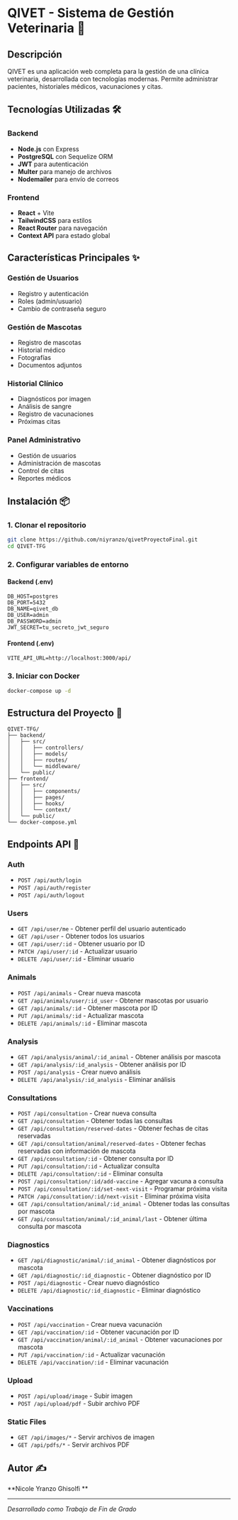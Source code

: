 # QIVET - Sistema de Gestión Veterinaria 🐾

## Descripción

QIVET es una aplicación web completa para la gestión de una clínica veterinaria, desarrollada con tecnologías modernas. Permite administrar pacientes, historiales médicos, vacunaciones y citas.

## Tecnologías Utilizadas 🛠️

### Backend
- **Node.js** con Express
- **PostgreSQL** con Sequelize ORM
- **JWT** para autenticación
- **Multer** para manejo de archivos
- **Nodemailer** para envío de correos

### Frontend
- **React** + Vite
- **TailwindCSS** para estilos
- **React Router** para navegación
- **Context API** para estado global

## Características Principales ✨

### Gestión de Usuarios
- Registro y autenticación
- Roles (admin/usuario)
- Cambio de contraseña seguro

### Gestión de Mascotas
- Registro de mascotas
- Historial médico
- Fotografías
- Documentos adjuntos

### Historial Clínico
- Diagnósticos por imagen
- Análisis de sangre
- Registro de vacunaciones
- Próximas citas

### Panel Administrativo
- Gestión de usuarios
- Administración de mascotas
- Control de citas
- Reportes médicos

## Instalación 📦

### 1. Clonar el repositorio
```bash
git clone https://github.com/niyranzo/qivetProyectoFinal.git
cd QIVET-TFG
```

### 2. Configurar variables de entorno
    
#### Backend (.env)
```env
DB_HOST=postgres
DB_PORT=5432
DB_NAME=qivet_db
DB_USER=admin
DB_PASSWORD=admin
JWT_SECRET=tu_secreto_jwt_seguro
```

#### Frontend (.env)
```env
VITE_API_URL=http://localhost:3000/api/
```

### 3. Iniciar con Docker
```bash
docker-compose up -d
```

## Estructura del Proyecto 📁

```
QIVET-TFG/
├── backend/
│   ├── src/
│   │   ├── controllers/
│   │   ├── models/
│   │   ├── routes/
│   │   └── middleware/
│   └── public/
├── frontend/
│   ├── src/
│   │   ├── components/
│   │   ├── pages/
│   │   ├── hooks/
│   │   └── context/
│   └── public/
└── docker-compose.yml
```

## Endpoints API 🔗

### Auth
- `POST /api/auth/login`
- `POST /api/auth/register`
- `POST /api/auth/logout`

### Users
- `GET /api/user/me` - Obtener perfil del usuario autenticado
- `GET /api/user` - Obtener todos los usuarios
- `GET /api/user/:id` - Obtener usuario por ID
- `PATCH /api/user/:id` - Actualizar usuario
- `DELETE /api/user/:id` - Eliminar usuario

### Animals
- `POST /api/animals` - Crear nueva mascota
- `GET /api/animals/user/:id_user` - Obtener mascotas por usuario
- `GET /api/animals/:id` - Obtener mascota por ID
- `PUT /api/animals/:id` - Actualizar mascota
- `DELETE /api/animals/:id` - Eliminar mascota

### Analysis
- `GET /api/analysis/animal/:id_animal` - Obtener análisis por mascota
- `GET /api/analysis/:id_analysis` - Obtener análisis por ID
- `POST /api/analysis` - Crear nuevo análisis
- `DELETE /api/analysis/:id_analysis` - Eliminar análisis

### Consultations
- `POST /api/consultation` - Crear nueva consulta
- `GET /api/consultation` - Obtener todas las consultas
- `GET /api/consultation/reserved-dates` - Obtener fechas de citas reservadas
- `GET /api/consultation/animal/reserved-dates` - Obtener fechas reservadas con información de mascota
- `GET /api/consultation/:id` - Obtener consulta por ID
- `PUT /api/consultation/:id` - Actualizar consulta
- `DELETE /api/consultation/:id` - Eliminar consulta
- `POST /api/consultation/:id/add-vaccine` - Agregar vacuna a consulta
- `POST /api/consultation/:id/set-next-visit` - Programar próxima visita
- `PATCH /api/consultation/:id/next-visit` - Eliminar próxima visita
- `GET /api/consultation/animal/:id_animal` - Obtener todas las consultas por mascota
- `GET /api/consultation/animal/:id_animal/last` - Obtener última consulta por mascota

### Diagnostics
- `GET /api/diagnostic/animal/:id_animal` - Obtener diagnósticos por mascota
- `GET /api/diagnostic/:id_diagnostic` - Obtener diagnóstico por ID
- `POST /api/diagnostic` - Crear nuevo diagnóstico
- `DELETE /api/diagnostic/:id_diagnostic` - Eliminar diagnóstico

### Vaccinations
- `POST /api/vaccination` - Crear nueva vacunación
- `GET /api/vaccination/:id` - Obtener vacunación por ID
- `GET /api/vaccination/animal/:id_animal` - Obtener vacunaciones por mascota
- `PUT /api/vaccination/:id` - Actualizar vacunación
- `DELETE /api/vaccination/:id` - Eliminar vacunación

### Upload
- `POST /api/upload/image` - Subir imagen
- `POST /api/upload/pdf` - Subir archivo PDF

### Static Files
- `GET /api/images/*` - Servir archivos de imagen
- `GET /api/pdfs/*` - Servir archivos PDF

## Autor ✍️

**Nicole Yranzo Ghisolfi    **

---

*Desarrollado como Trabajo de Fin de Grado*